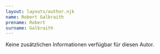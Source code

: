 ```yaml
---
layout: layouts/author.njk
name: Robert Galbraith
prename: Robert
surname: Galbraith
---
```

Keine zusätzlichen Informationen verfügbar für diesen Autor.
